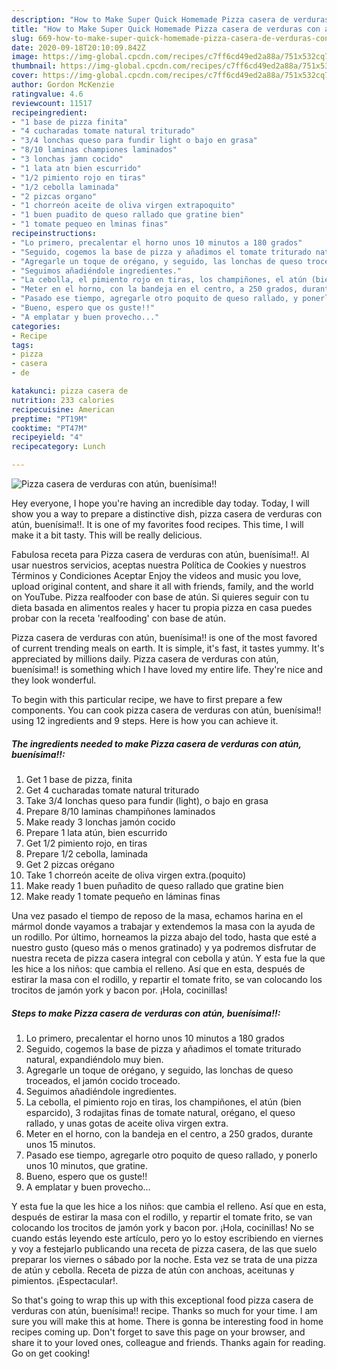 ```yaml
---
description: "How to Make Super Quick Homemade Pizza casera de verduras con atún, buenísima!!"
title: "How to Make Super Quick Homemade Pizza casera de verduras con atún, buenísima!!"
slug: 669-how-to-make-super-quick-homemade-pizza-casera-de-verduras-con-atun-buenisima
date: 2020-09-18T20:10:09.842Z
image: https://img-global.cpcdn.com/recipes/c7ff6cd49ed2a88a/751x532cq70/pizza-casera-de-verduras-con-atun-buenisima-foto-principal.jpg
thumbnail: https://img-global.cpcdn.com/recipes/c7ff6cd49ed2a88a/751x532cq70/pizza-casera-de-verduras-con-atun-buenisima-foto-principal.jpg
cover: https://img-global.cpcdn.com/recipes/c7ff6cd49ed2a88a/751x532cq70/pizza-casera-de-verduras-con-atun-buenisima-foto-principal.jpg
author: Gordon McKenzie
ratingvalue: 4.6
reviewcount: 11517
recipeingredient:
- "1 base de pizza finita"
- "4 cucharadas tomate natural triturado"
- "3/4 lonchas queso para fundir light o bajo en grasa"
- "8/10 laminas championes laminados"
- "3 lonchas jamn cocido"
- "1 lata atn bien escurrido"
- "1/2 pimiento rojo en tiras"
- "1/2 cebolla laminada"
- "2 pizcas organo"
- "1 chorreón aceite de oliva virgen extrapoquito"
- "1 buen puadito de queso rallado que gratine bien"
- "1 tomate pequeo en lminas finas"
recipeinstructions:
- "Lo primero, precalentar el horno unos 10 minutos a 180 grados"
- "Seguido, cogemos la base de pizza y añadimos el tomate triturado natural, expandiéndolo muy bien."
- "Agregarle un toque de orégano, y seguido, las lonchas de queso troceados, el jamón cocido troceado."
- "Seguimos añadiéndole ingredientes."
- "La cebolla, el pimiento rojo en tiras, los champiñones, el atún (bien esparcido), 3 rodajitas finas de tomate natural, orégano, el queso rallado, y unas gotas de aceite oliva virgen extra."
- "Meter en el horno, con la bandeja en el centro, a 250 grados, durante unos 15 minutos."
- "Pasado ese tiempo, agregarle otro poquito de queso rallado, y ponerlo unos 10 minutos, que gratine."
- "Bueno, espero que os guste!!"
- "A emplatar y buen provecho..."
categories:
- Recipe
tags:
- pizza
- casera
- de

katakunci: pizza casera de 
nutrition: 233 calories
recipecuisine: American
preptime: "PT19M"
cooktime: "PT47M"
recipeyield: "4"
recipecategory: Lunch

---
```



![Pizza casera de verduras con atún, buenísima!!](https://img-global.cpcdn.com/recipes/c7ff6cd49ed2a88a/751x532cq70/pizza-casera-de-verduras-con-atun-buenisima-foto-principal.jpg)

Hey everyone, I hope you're having an incredible day today. Today, I will show you a way to prepare a distinctive dish, pizza casera de verduras con atún, buenísima!!. It is one of my favorites food recipes. This time, I will make it a bit tasty. This will be really delicious.

Fabulosa receta para Pizza casera de verduras con atún, buenísima!!. Al usar nuestros servicios, aceptas nuestra Política de Cookies y nuestros Términos y Condiciones Aceptar Enjoy the videos and music you love, upload original content, and share it all with friends, family, and the world on YouTube. Pizza realfooder con base de atún. Si quieres seguir con tu dieta basada en alimentos reales y hacer tu propia pizza en casa puedes probar con la receta &#39;realfooding&#39; con base de atún.

Pizza casera de verduras con atún, buenísima!! is one of the most favored of current trending meals on earth. It is simple, it's fast, it tastes yummy. It's appreciated by millions daily. Pizza casera de verduras con atún, buenísima!! is something which I have loved my entire life. They're nice and they look wonderful.


To begin with this particular recipe, we have to first prepare a few components. You can cook pizza casera de verduras con atún, buenísima!! using 12 ingredients and 9 steps. Here is how you can achieve it.

<!--inarticleads1-->

##### The ingredients needed to make Pizza casera de verduras con atún, buenísima!!:

1. Get 1 base de pizza, finita
1. Get 4 cucharadas tomate natural triturado
1. Take 3/4 lonchas queso para fundir (light), o bajo en grasa
1. Prepare 8/10 laminas champiñones laminados
1. Make ready 3 lonchas jamón cocido
1. Prepare 1 lata atún, bien escurrido
1. Get 1/2 pimiento rojo, en tiras
1. Prepare 1/2 cebolla, laminada
1. Get 2 pizcas orégano
1. Take 1 chorreón aceite de oliva virgen extra.(poquito)
1. Make ready 1 buen puñadito de queso rallado que gratine bien
1. Make ready 1 tomate pequeño en láminas finas


Una vez pasado el tiempo de reposo de la masa, echamos harina en el mármol donde vayamos a trabajar y extendemos la masa con la ayuda de un rodillo. Por último, horneamos la pizza abajo del todo, hasta que esté a nuestro gusto (queso más o menos gratinado) y ya podremos disfrutar de nuestra receta de pizza casera integral con cebolla y atún. Y esta fue la que les hice a los niños: que cambia el relleno. Así que en esta, después de estirar la masa con el rodillo, y repartir el tomate frito, se van colocando los trocitos de jamón york y bacon por. ¡Hola, cocinillas! 

<!--inarticleads2-->

##### Steps to make Pizza casera de verduras con atún, buenísima!!:

1. Lo primero, precalentar el horno unos 10 minutos a 180 grados
1. Seguido, cogemos la base de pizza y añadimos el tomate triturado natural, expandiéndolo muy bien.
1. Agregarle un toque de orégano, y seguido, las lonchas de queso troceados, el jamón cocido troceado.
1. Seguimos añadiéndole ingredientes.
1. La cebolla, el pimiento rojo en tiras, los champiñones, el atún (bien esparcido), 3 rodajitas finas de tomate natural, orégano, el queso rallado, y unas gotas de aceite oliva virgen extra.
1. Meter en el horno, con la bandeja en el centro, a 250 grados, durante unos 15 minutos.
1. Pasado ese tiempo, agregarle otro poquito de queso rallado, y ponerlo unos 10 minutos, que gratine.
1. Bueno, espero que os guste!!
1. A emplatar y buen provecho...


Y esta fue la que les hice a los niños: que cambia el relleno. Así que en esta, después de estirar la masa con el rodillo, y repartir el tomate frito, se van colocando los trocitos de jamón york y bacon por. ¡Hola, cocinillas! No se cuando estás leyendo este artículo, pero yo lo estoy escribiendo en viernes y voy a festejarlo publicando una receta de pizza casera, de las que suelo preparar los viernes o sábado por la noche. Esta vez se trata de una pizza de atún y cebolla. Receta de pizza de atún con anchoas, aceitunas y pimientos. ¡Espectacular!. 

So that's going to wrap this up with this exceptional food pizza casera de verduras con atún, buenísima!! recipe. Thanks so much for your time. I am sure you will make this at home. There is gonna be interesting food in home recipes coming up. Don't forget to save this page on your browser, and share it to your loved ones, colleague and friends. Thanks again for reading. Go on get cooking!
